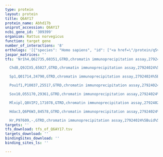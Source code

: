 ```yaml
---
type: protein
layout: protein
title: Q6AY17
protein_name: Abhd17b
uniprot_accession: Q6AY17
ncbi_gene_id: '309399'
organism: Rattus norvegicus
function: target gene
number_of_interactions: '8'
orthologs: '[{"species": "Homo sapiens", "id": ["<a href=\"/protein/q5vst6\">Q5VST6</a>"]}, {"species": "Danio rerio", "id": ["A3KPQ6"]}, {"species": "Mus musculus", "id": ["<a href=\"/protein/q7m759\">Q7M759</a>"]}, {"species": "Caenorhabditis elegans", "id": ["<a href=\"/protein/q21221\">Q21221</a>"]}, {"species": "Drosophila melanogaster", "id": ["Q9VBX8"]}]'
jaspar_matrices: ''
tfs: 'Nr1h4,Q62735,60351,GTRD,chromatin immunoprecipitation assay,27924024%5Buid%5D,No

  Chd8,Q9JIX5,65027,GTRD,chromatin immunoprecipitation assay,27924024%5Buid%5D,No

  Sp1,Q01714,24790,GTRD,chromatin immunoprecipitation assay,27924024%5Buid%5D,No

  Pou1f1,P10037,25517,GTRD,chromatin immunoprecipitation assay,27924024%5Buid%5D,No

  Sox10,O55170,29361,GTRD,chromatin immunoprecipitation assay,27924024%5Buid%5D,No

  Mlxipl,Q8VIP2,171078,GTRD,chromatin immunoprecipitation assay,27924024%5Buid%5D,No

  Hdac3,Q6P6W3,84578,GTRD,chromatin immunoprecipitation assay,27924024%5Buid%5D,No

  Hr,P97609,-,GTRD,chromatin immunoprecipitation assay,27924024%5Buid%5D,No'
targets: ''
tfs_download: tfs_of_Q6AY17.tsv
targets_download: ''
bindingSites_download: ''
binding_sites_ls: ''

---
```

